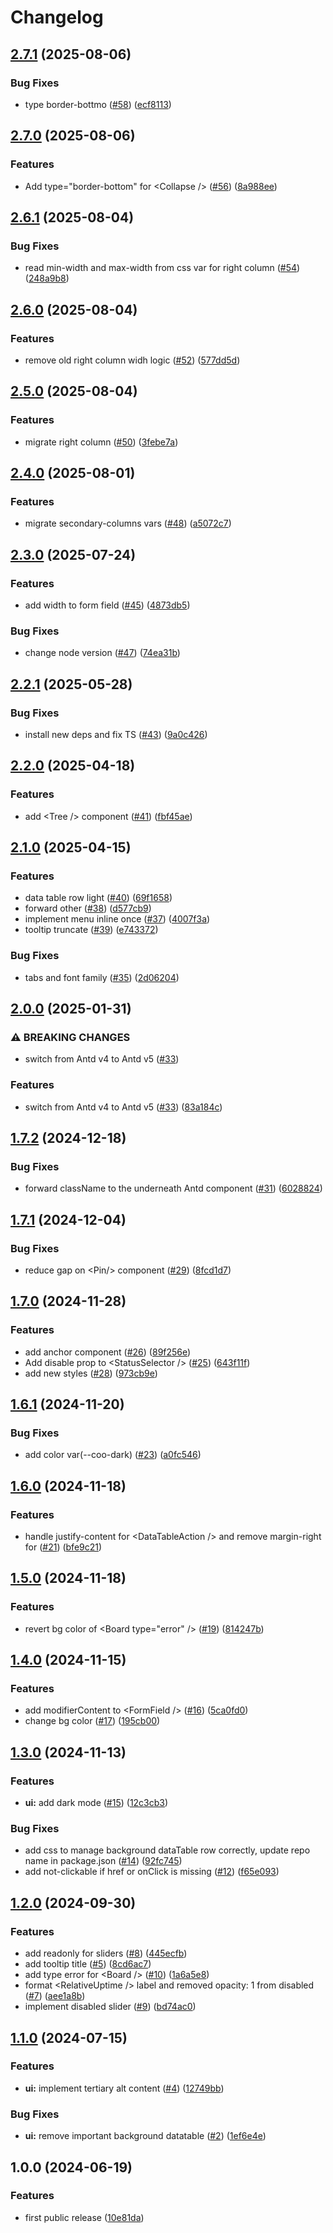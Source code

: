 # Changelog

## [2.7.1](https://github.com/radicalbit/radicalbit-design-system/compare/v2.7.0...v2.7.1) (2025-08-06)


### Bug Fixes

* type border-bottmo ([#58](https://github.com/radicalbit/radicalbit-design-system/issues/58)) ([ecf8113](https://github.com/radicalbit/radicalbit-design-system/commit/ecf8113fd26673a079ac68d54c3321f1d95620eb))

## [2.7.0](https://github.com/radicalbit/radicalbit-design-system/compare/v2.6.1...v2.7.0) (2025-08-06)


### Features

* Add type="border-bottom" for &lt;Collapse /&gt; ([#56](https://github.com/radicalbit/radicalbit-design-system/issues/56)) ([8a988ee](https://github.com/radicalbit/radicalbit-design-system/commit/8a988ee0ff035765221a8a727bc4f267944428a1))

## [2.6.1](https://github.com/radicalbit/radicalbit-design-system/compare/v2.6.0...v2.6.1) (2025-08-04)


### Bug Fixes

* read min-width and max-width from css var for right column ([#54](https://github.com/radicalbit/radicalbit-design-system/issues/54)) ([248a9b8](https://github.com/radicalbit/radicalbit-design-system/commit/248a9b8eb8f0abfd5e45d989b17f913bf1aff22f))

## [2.6.0](https://github.com/radicalbit/radicalbit-design-system/compare/v2.5.0...v2.6.0) (2025-08-04)


### Features

* remove old right column widh logic ([#52](https://github.com/radicalbit/radicalbit-design-system/issues/52)) ([577dd5d](https://github.com/radicalbit/radicalbit-design-system/commit/577dd5d6909d37eb02717cef335c39e6254d8cc9))

## [2.5.0](https://github.com/radicalbit/radicalbit-design-system/compare/v2.4.0...v2.5.0) (2025-08-04)


### Features

* migrate right column ([#50](https://github.com/radicalbit/radicalbit-design-system/issues/50)) ([3febe7a](https://github.com/radicalbit/radicalbit-design-system/commit/3febe7af33726d6b34b5de3e784c782c705d53f7))

## [2.4.0](https://github.com/radicalbit/radicalbit-design-system/compare/v2.3.0...v2.4.0) (2025-08-01)


### Features

* migrate secondary-columns vars ([#48](https://github.com/radicalbit/radicalbit-design-system/issues/48)) ([a5072c7](https://github.com/radicalbit/radicalbit-design-system/commit/a5072c707ad6fbf89f7e0868a81553b688fb9efb))

## [2.3.0](https://github.com/radicalbit/radicalbit-design-system/compare/v2.2.1...v2.3.0) (2025-07-24)


### Features

* add width to form field ([#45](https://github.com/radicalbit/radicalbit-design-system/issues/45)) ([4873db5](https://github.com/radicalbit/radicalbit-design-system/commit/4873db5cf8c6cec2c1ca7f705ff963a40db3d71d))


### Bug Fixes

* change node version ([#47](https://github.com/radicalbit/radicalbit-design-system/issues/47)) ([74ea31b](https://github.com/radicalbit/radicalbit-design-system/commit/74ea31be60f2054c8acb5dfe25f1b5b81558f5c8))

## [2.2.1](https://github.com/radicalbit/radicalbit-design-system/compare/v2.2.0...v2.2.1) (2025-05-28)


### Bug Fixes

* install new deps and fix TS ([#43](https://github.com/radicalbit/radicalbit-design-system/issues/43)) ([9a0c426](https://github.com/radicalbit/radicalbit-design-system/commit/9a0c426e6a298909543a64d1110ffc62092d7187))

## [2.2.0](https://github.com/radicalbit/radicalbit-design-system/compare/v2.1.0...v2.2.0) (2025-04-18)


### Features

* add &lt;Tree /&gt; component ([#41](https://github.com/radicalbit/radicalbit-design-system/issues/41)) ([fbf45ae](https://github.com/radicalbit/radicalbit-design-system/commit/fbf45ae9c055e90d3170a33e7c7f765a5b9942a9))

## [2.1.0](https://github.com/radicalbit/radicalbit-design-system/compare/v2.0.0...v2.1.0) (2025-04-15)


### Features

* data table row light ([#40](https://github.com/radicalbit/radicalbit-design-system/issues/40)) ([69f1658](https://github.com/radicalbit/radicalbit-design-system/commit/69f165845f8efdeb831494a586bc1ccd2df66d8b))
* forward other ([#38](https://github.com/radicalbit/radicalbit-design-system/issues/38)) ([d577cb9](https://github.com/radicalbit/radicalbit-design-system/commit/d577cb9ec4b87814459fbfae7f45bcb0be97c1ae))
* implement menu inline once ([#37](https://github.com/radicalbit/radicalbit-design-system/issues/37)) ([4007f3a](https://github.com/radicalbit/radicalbit-design-system/commit/4007f3a87b100b88800e1c4a35faa4e446bff213))
* tooltip truncate ([#39](https://github.com/radicalbit/radicalbit-design-system/issues/39)) ([e743372](https://github.com/radicalbit/radicalbit-design-system/commit/e743372ac6a218d675b11c898e8f753536547c85))


### Bug Fixes

* tabs and font family ([#35](https://github.com/radicalbit/radicalbit-design-system/issues/35)) ([2d06204](https://github.com/radicalbit/radicalbit-design-system/commit/2d0620449ca4f9e0d351dac33e298045b9dada2a))

## [2.0.0](https://github.com/radicalbit/radicalbit-design-system/compare/v1.7.2...v2.0.0) (2025-01-31)


### ⚠ BREAKING CHANGES

* switch from Antd v4 to Antd v5 ([#33](https://github.com/radicalbit/radicalbit-design-system/issues/33))

### Features

* switch from Antd v4 to Antd v5 ([#33](https://github.com/radicalbit/radicalbit-design-system/issues/33)) ([83a184c](https://github.com/radicalbit/radicalbit-design-system/commit/83a184ce4d9dda4ec259f9ec8373ac7cc119dc71))

## [1.7.2](https://github.com/radicalbit/radicalbit-design-system/compare/v1.7.1...v1.7.2) (2024-12-18)


### Bug Fixes

* forward className to the underneath Antd component ([#31](https://github.com/radicalbit/radicalbit-design-system/issues/31)) ([6028824](https://github.com/radicalbit/radicalbit-design-system/commit/602882473a4395b63a03188b19595d2adfb7ef93))

## [1.7.1](https://github.com/radicalbit/radicalbit-design-system/compare/v1.7.0...v1.7.1) (2024-12-04)


### Bug Fixes

* reduce gap on &lt;Pin/&gt; component ([#29](https://github.com/radicalbit/radicalbit-design-system/issues/29)) ([8fcd1d7](https://github.com/radicalbit/radicalbit-design-system/commit/8fcd1d7fedd17f89792066c77d186dfeac965d22))

## [1.7.0](https://github.com/radicalbit/radicalbit-design-system/compare/v1.6.1...v1.7.0) (2024-11-28)


### Features

* add anchor component ([#26](https://github.com/radicalbit/radicalbit-design-system/issues/26)) ([89f256e](https://github.com/radicalbit/radicalbit-design-system/commit/89f256edae53da27f051a8045a5658cf012c31c4))
* Add disable prop to &lt;StatusSelector /&gt; ([#25](https://github.com/radicalbit/radicalbit-design-system/issues/25)) ([643f11f](https://github.com/radicalbit/radicalbit-design-system/commit/643f11f3f02753a2a4a72445d8e21244af952837))
* add new styles ([#28](https://github.com/radicalbit/radicalbit-design-system/issues/28)) ([973cb9e](https://github.com/radicalbit/radicalbit-design-system/commit/973cb9eb7a0d1d26d821559ab7e633967a6bbb42))

## [1.6.1](https://github.com/radicalbit/radicalbit-design-system/compare/v1.6.0...v1.6.1) (2024-11-20)


### Bug Fixes

* add color var(--coo-dark) ([#23](https://github.com/radicalbit/radicalbit-design-system/issues/23)) ([a0fc546](https://github.com/radicalbit/radicalbit-design-system/commit/a0fc54680311045c03490d39051b7bce58031771))

## [1.6.0](https://github.com/radicalbit/radicalbit-design-system/compare/v1.5.0...v1.6.0) (2024-11-18)


### Features

* handle justify-content for &lt;DataTableAction /&gt; and remove margin-right for <Tag /> ([#21](https://github.com/radicalbit/radicalbit-design-system/issues/21)) ([bfe9c21](https://github.com/radicalbit/radicalbit-design-system/commit/bfe9c2172f4c7acc03e4e142a34cd892eb89ef93))

## [1.5.0](https://github.com/radicalbit/radicalbit-design-system/compare/v1.4.0...v1.5.0) (2024-11-18)


### Features

* revert bg color of &lt;Board type="error" /&gt; ([#19](https://github.com/radicalbit/radicalbit-design-system/issues/19)) ([814247b](https://github.com/radicalbit/radicalbit-design-system/commit/814247bc5c04bd6ef5890c96e5682c0b6a9d8f74))

## [1.4.0](https://github.com/radicalbit/radicalbit-design-system/compare/v1.3.0...v1.4.0) (2024-11-15)


### Features

* add modifierContent to &lt;FormField /&gt; ([#16](https://github.com/radicalbit/radicalbit-design-system/issues/16)) ([5ca0fd0](https://github.com/radicalbit/radicalbit-design-system/commit/5ca0fd07c7756516a70490693a566d88ed4086f8))
* change bg color ([#17](https://github.com/radicalbit/radicalbit-design-system/issues/17)) ([195cb00](https://github.com/radicalbit/radicalbit-design-system/commit/195cb00ead4f728c51464505b0a42e74a7534d1b))

## [1.3.0](https://github.com/radicalbit/radicalbit-design-system/compare/v1.2.0...v1.3.0) (2024-11-13)


### Features

* **ui:** add dark mode ([#15](https://github.com/radicalbit/radicalbit-design-system/issues/15)) ([12c3cb3](https://github.com/radicalbit/radicalbit-design-system/commit/12c3cb33dd7fe92c7e19fa1854efc41c1c9dbb87))


### Bug Fixes

* add css to manage background dataTable row correctly, update repo name in package.json ([#14](https://github.com/radicalbit/radicalbit-design-system/issues/14)) ([92fc745](https://github.com/radicalbit/radicalbit-design-system/commit/92fc7451070fe71709c9f2babad0e7f68c0edbbe))
* add not-clickable if href or onClick is missing ([#12](https://github.com/radicalbit/radicalbit-design-system/issues/12)) ([f65e093](https://github.com/radicalbit/radicalbit-design-system/commit/f65e093438b71457a169f501cd7ff0d99f52ad88))

## [1.2.0](https://github.com/radicalbit/radicalbit-design-system/compare/v1.1.0...v1.2.0) (2024-09-30)


### Features

* add readonly for sliders ([#8](https://github.com/radicalbit/radicalbit-design-system/issues/8)) ([445ecfb](https://github.com/radicalbit/radicalbit-design-system/commit/445ecfb697a9f0db36d7d72d5fe736dd9258f489))
* add tooltip title ([#5](https://github.com/radicalbit/radicalbit-design-system/issues/5)) ([8cd6ac7](https://github.com/radicalbit/radicalbit-design-system/commit/8cd6ac7e91b288df2ae31f0e14a2b14b87b4db4c))
* add type error for &lt;Board /&gt; ([#10](https://github.com/radicalbit/radicalbit-design-system/issues/10)) ([1a6a5e8](https://github.com/radicalbit/radicalbit-design-system/commit/1a6a5e850bcc68b87e53b3d46208de7211282687))
* format &lt;RelativeUptime /&gt; label and removed opacity: 1 from disabled <Board /> ([#7](https://github.com/radicalbit/radicalbit-design-system/issues/7)) ([aee1a8b](https://github.com/radicalbit/radicalbit-design-system/commit/aee1a8bd1de7e80f3740502e7b254dfa81e3c845))
* implement disabled slider ([#9](https://github.com/radicalbit/radicalbit-design-system/issues/9)) ([bd74ac0](https://github.com/radicalbit/radicalbit-design-system/commit/bd74ac03cdfaef644412783f4557ed7c3348d2e2))

## [1.1.0](https://github.com/radicalbit/radicalbit-design-system/compare/v1.0.0...v1.1.0) (2024-07-15)


### Features

* **ui:** implement tertiary alt content ([#4](https://github.com/radicalbit/radicalbit-design-system/issues/4)) ([12749bb](https://github.com/radicalbit/radicalbit-design-system/commit/12749bb2d5c13c279f1bee5c23eb9d71e0b978fb))


### Bug Fixes

* **ui:** remove important background datatable ([#2](https://github.com/radicalbit/radicalbit-design-system/issues/2)) ([1ef6e4e](https://github.com/radicalbit/radicalbit-design-system/commit/1ef6e4e54efc07fe24129f0c72e96affebeebefa))

## 1.0.0 (2024-06-19)

### Features

* first public release ([10e81da](https://github.com/radicalbit/design-system/commit/10e81da26d34982b54980fd0cb7f01b0b779d746))
